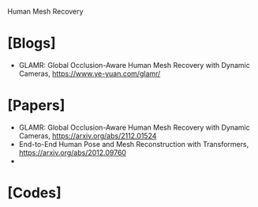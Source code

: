 Human Mesh Recovery

# [Blogs]
+ GLAMR: Global Occlusion-Aware Human Mesh Recovery with Dynamic Cameras, https://www.ye-yuan.com/glamr/

# [Papers]
+ GLAMR: Global Occlusion-Aware Human Mesh Recovery with Dynamic Cameras, https://arxiv.org/abs/2112.01524
+ End-to-End Human Pose and Mesh Reconstruction with Transformers, https://arxiv.org/abs/2012.09760
+ 

# [Codes]


